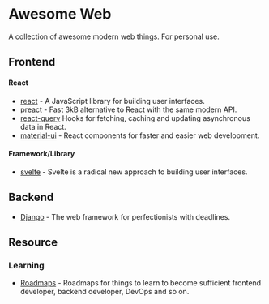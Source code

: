 # Awesome Web
A collection of awesome modern web things. For personal use.
## Frontend
#### React
* [react](https://reactjs.org/) - A JavaScript library for building user interfaces.
* [preact](https://preactjs.com/) - Fast 3kB alternative to React with the same modern API.
* [react-query](https://github.com/tannerlinsley/react-query) Hooks for fetching, caching and updating asynchronous data in React.
* [material-ui](https://material-ui.com/) - React components for faster and easier web development.
#### Framework/Library
* [svelte](https://svelte.dev/) - Svelte is a radical new approach to building user interfaces.
## Backend
* [Django](https://www.djangoproject.com/) - The web framework for perfectionists with deadlines.
## Resource
### Learning
* [Roadmaps](https://roadmap.sh/roadmaps) - Roadmaps for things to learn to become sufficient frontend developer, backend developer, DevOps and so on.
